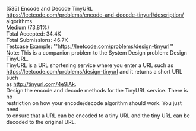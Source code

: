 [535] Encode and Decode TinyURL
<br>https://leetcode.com/problems/encode-and-decode-tinyurl/description/
<br>algorithms
<br>Medium (73.81%)
<br>Total Accepted:    34.4K
<br>Total Submissions: 46.7K
<br>Testcase Example:  '"https://leetcode.com/problems/design-tinyurl"'
<br>Note: This is a companion problem to the System Design problem: Design
<br>TinyURL.
<br>TinyURL is a URL shortening service where you enter a URL such as
<br>https://leetcode.com/problems/design-tinyurl and it returns a short URL such
<br>as http://tinyurl.com/4e9iAk.
<br>Design the encode and decode methods for the TinyURL service. There is no
<br>restriction on how your encode/decode algorithm should work. You just need
<br>to ensure that a URL can be encoded to a tiny URL and the tiny URL can be
<br>decoded to the original URL.
<br>